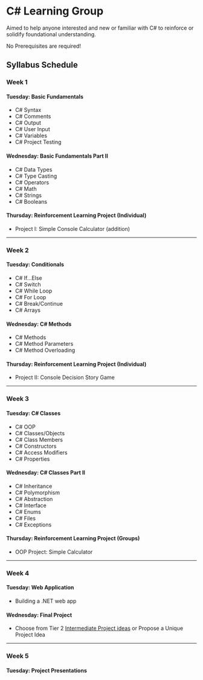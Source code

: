 # C# Learning Group

Aimed to help anyone interested and new or familiar with C# to reinforce or solidify foundational understanding.

No Prerequisites are required!

## Syllabus Schedule

### Week 1

#### Tuesday: Basic Fundamentals
- C# Syntax
- C# Comments
- C# Output
- C# User Input
- C# Variables
- C# Project Testing

#### Wednesday: Basic Fundamentals Part II
- C# Data Types
- C# Type Casting
- C# Operators
- C# Math
- C# Strings
- C# Booleans

#### Thursday: Reinforcement Learning Project (Individual)
- Project I: Simple Console Calculator (addition)

---

### Week 2

#### Tuesday: Conditionals
- C# If...Else
- C# Switch
- C# While Loop
- C# For Loop
- C# Break/Continue
- C# Arrays

#### Wednesday: C# Methods
- C# Methods
- C# Method Parameters
- C# Method Overloading

#### Thursday: Reinforcement Learning Project (Individual)
- Project II: Console Decision Story Game

---

### Week 3

#### Tuesday: C# Classes
- C# OOP
- C# Classes/Objects
- C# Class Members
- C# Constructors
- C# Access Modifiers
- C# Properties

#### Wednesday: C# Classes Part II
- C# Inheritance
- C# Polymorphism
- C# Abstraction
- C# Interface
- C# Enums
- C# Files
- C# Exceptions

#### Thursday: Reinforcement Learning Project (Groups)
- OOP Project: Simple Calculator

---

### Week 4

#### Tuesday: Web Application
- Building a .NET web app

#### Wednesday: Final Project
- Choose from Tier 2 [Intermediate Project ideas](https://github.com/florinpop17/app-ideas/blob/master/Projects/1-Beginner/Calculator-App.md) or Propose a Unique Project Idea

---

### Week 5

#### Tuesday: Project Presentations



